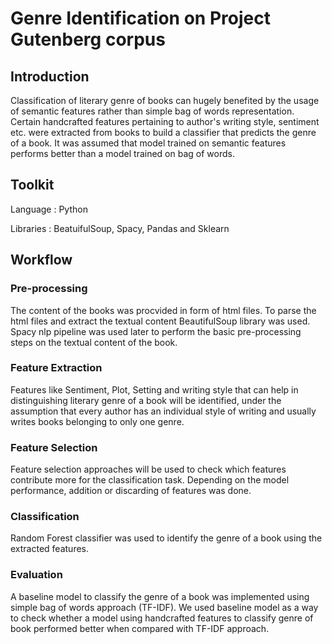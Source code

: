 # Genre Identification on Project Gutenberg corpus
## Introduction

Classification of literary genre of books can hugely benefited by the usage of semantic features rather than
simple bag of words representation. Certain handcrafted features pertaining to author's writing style, sentiment etc.
were extracted from books to build a classifier that predicts the genre of a book.
It was assumed that model trained on semantic features performs better than a model trained on bag of words.

## Toolkit
Language   : Python

Libraries  : BeatuifulSoup, Spacy, Pandas and Sklearn

## Workflow

### Pre-processing
The content of the books was procvided in form of html files. To parse the html files and extract the textual content 
BeautifulSoup library was used. Spacy nlp pipeline was used later to perform the basic pre-processing steps on 
the textual content of the book.

### Feature Extraction

Features like Sentiment, Plot, Setting and writing style that can help in distinguishing literary genre
of a book will be identified, under the assumption that every author has an individual style of writing
and usually writes books belonging to only one genre.

### Feature Selection

Feature selection approaches will be used to check which features contribute more for the classification
task. Depending on the model performance, addition or discarding of features was  done.

### Classification

Random Forest classifier was used to identify the genre of a book using the extracted features.

### Evaluation

A baseline model to classify the genre of a book was implemented using simple bag of words approach (TF-IDF). 
We used baseline model as a way to check whether a model using handcrafted features to classify genre of book 
performed better when compared with TF-IDF approach.


